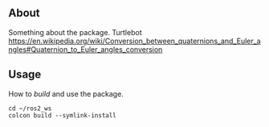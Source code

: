 ## About

Something about the package.
Turtlebot
https://en.wikipedia.org/wiki/Conversion_between_quaternions_and_Euler_angles#Quaternion_to_Euler_angles_conversion
## Usage

How to *build* and use the package.

    cd ~/ros2_ws
    colcon build --symlink-install
